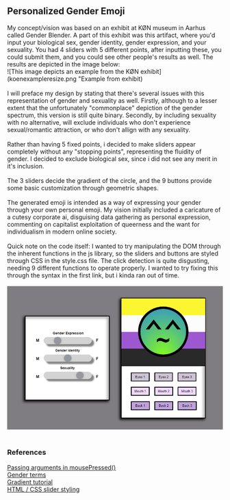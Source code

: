 ## Personalized Gender Emoji
My concept/vision was based on an exhibit at KØN museum in Aarhus called Gender Blender. A part of this exhibit was this artifact, where you'd input your biological sex, gender identity, gender expression, and your sexuality. You had 4 sliders with 5 different points, after inputting these, you could submit them, and you could see other people's results as well. The results are depicted in the image below: <br>
![This image depicts an example from the KØN exhibit](koenexampleresize.png "Example from exhibit)
<br> <br>
I will preface my design by stating that there's several issues with this representation of gender and sexuality as well. Firstly, although to a lesser extent that the unfortunately "commonplace" depiction of the gender spectrum, this version is still quite binary. Secondly, by including sexuality with no alternative, will exclude individuals who don't experience sexual/romantic attraction, or who don't allign with any sexuality. 
<br> <br>
Rather than having 5 fixed points, i decided to make sliders appear completely without any "stopping points", representing the fluidity of gender. I decided to exclude biological sex, since i did not see any merit in it's inclusion. 
<br> <br>
The 3 sliders decide the gradient of the circle, and the 9 buttons provide some basic customization through geometric shapes. 
<br> <br>
The generated emoji is intended as a way of expressing your gender through your own personal emoji. My vision initially included a caricature of a cutesy corporate ai, disguising data gathering as personal expression, commenting on capitalist exploitation of queerness and the want for individualism in modern online society. 
<br> <br>
Quick note on the code itself: I wanted to try manipulating the DOM through the inherent functions in the js library, so the sliders and buttons are styled through CSS in the style.css file. The click detection is quite disgusting, needing 9 different functions to operate properly. I wanted to try fixing this through the syntax in the first link, but i kinda ran out of time. 
<br> <br>
![This image depicts my gender as an example](genderemojiex.png "My gender emoji")
<br> <br>
### **References**
[Passing arguments in mousePressed()](https://stackoverflow.com/questions/35680778/p5js-button-mousepressed-calls-function-arguments)
<br>
[Gender terms](https://myhealth.alberta.ca/Alberta/Pages/gender-ID-expression-LGBTQ.aspx)
<br>
[Gradient tutorial](https://www.youtube.com/watch?v=-MUOweQ6wac)
<br>
[HTML / CSS slider styling](https://www.w3schools.com/howto/howto_js_rangeslider.asp)

